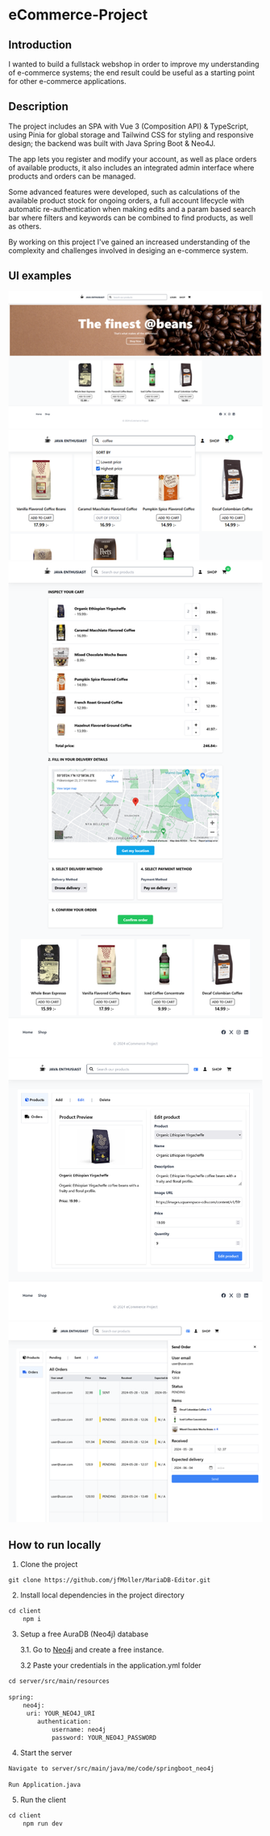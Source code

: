 # **eCommerce-Project**

## **Introduction**
I wanted to build a fullstack webshop in order to improve my understanding of e-commerce systems; the end result could be useful as a starting point for other e-commerce applications.

## **Description**
The project includes an SPA with Vue 3 (Composition API) & TypeScript, using Pinia for global storage and Tailwind CSS for styling and responsive design; the backend was built with Java Spring Boot & Neo4J.

The app lets you register and modify your account, as well as place orders of available products, it also includes an integrated admin interface where products and orders can be managed. 

Some advanced features were developed, such as calculations of the available product stock for ongoing orders, a full account lifecycle with automatic re-authentication when making edits and a param based search bar where filters and keywords can be combined to find products, as well as others.

By working on this project I've gained an increased understanding of the complexity and challenges involved in desiging an e-commerce system.

## **UI examples**
![Home page](https://github.com/jfMoller/eCommerce-Project/blob/main/images/home_page.png?raw=true)
![Product search](https://github.com/jfMoller/eCommerce-Project/blob/main/images/product_search.png?raw=true)
![Ongoing order](https://github.com/jfMoller/eCommerce-Project/blob/main/images/ongoing_order.png?raw=true)
![Admin UI](https://github.com/jfMoller/eCommerce-Project/blob/main/images/admin_ui.png?raw=true)
![Admin orders](https://github.com/jfMoller/eCommerce-Project/blob/main/images/admin_orders.png?raw=true)

## **How to run locally**

1.	Clone the project
```
git clone https://github.com/jfMoller/MariaDB-Editor.git
```

2.	Install local dependencies in the project directory
```
cd client
    npm i
```
3.	Setup a free AuraDB (Neo4j) database

    3.1. Go to [Neo4j](https://neo4j.com/cloud/platform/aura-graph-database/) and create a free instance.

    3.2 Paste your credentials in the application.yml folder
```
cd server/src/main/resources

spring:
    neo4j:
     uri: YOUR_NEO4J_URI
        authentication:
            username: neo4j
            password: YOUR_NEO4J_PASSWORD  
```
4.	Start the server
```
Navigate to server/src/main/java/me/code/springboot_neo4j

Run Application.java
```

5.	Run the client
```
cd client
    npm run dev
```
